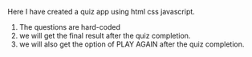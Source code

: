 Here I have created a quiz app using html css javascript.

1. The questions are hard-coded
2. we will get the final result after the quiz completion.
3. we will also get the option of PLAY AGAIN after the quiz completion.